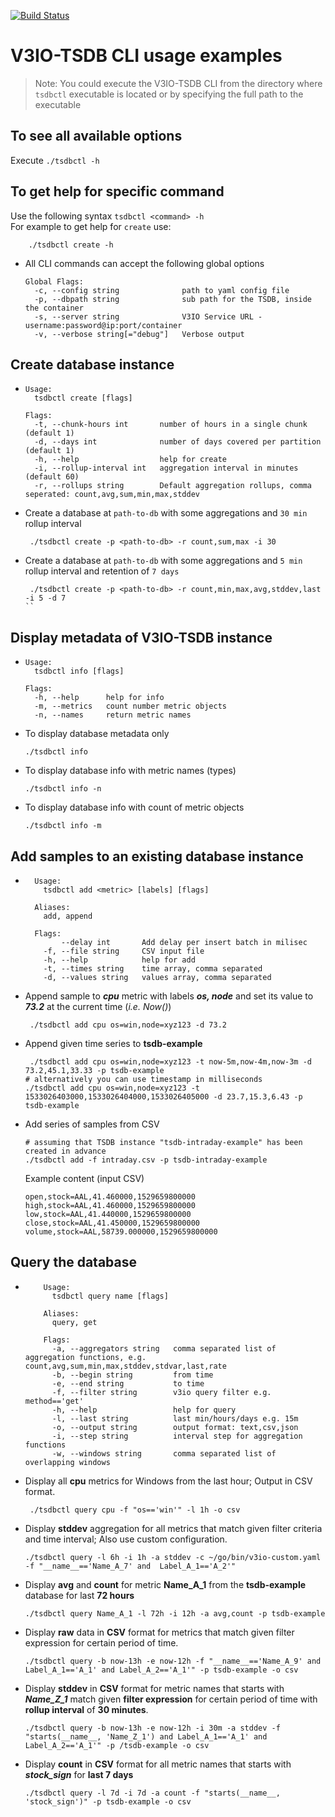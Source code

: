 [![Build Status](https://travis-ci.org/v3io/v3io-tsdb.svg?branch=master)](https://travis-ci.org/v3io/v3io-tsdb)

# V3IO-TSDB CLI usage examples

> Note: You could execute the V3IO-TSDB CLI from the directory where `tsdbctl` executable is located or by specifying the full path to the executable 
## To see all available options
 Execute `./tsdbctl -h` 
## To get help for specific command
Use the following syntax `tsdbctl <command> -h`<br>
For example to get help for `create` use:
```ecmascript 6
    ./tsdbctl create -h
```
* All CLI commands can accept the following global options
    ```ecmascript 6
    Global Flags:
      -c, --config string              path to yaml config file
      -p, --dbpath string              sub path for the TSDB, inside the container
      -s, --server string              V3IO Service URL - username:password@ip:port/container
      -v, --verbose string[="debug"]   Verbose output
    ```
## Create database instance
* 
    ```ecmascript 6
    Usage:
      tsdbctl create [flags]
    
    Flags:
      -t, --chunk-hours int       number of hours in a single chunk (default 1)
      -d, --days int              number of days covered per partition (default 1)
      -h, --help                  help for create
      -i, --rollup-interval int   aggregation interval in minutes (default 60)
      -r, --rollups string        Default aggregation rollups, comma seperated: count,avg,sum,min,max,stddev
    ```
* Create a database at `path-to-db` with some aggregations and `30 min` rollup interval 
    ```ecmascript 6
	 ./tsdbctl create -p <path-to-db> -r count,sum,max -i 30
    ```
* Create a database at `path-to-db` with some aggregations and `5 min` rollup interval and retention of `7 days`
    ```ecmascript 6
	 ./tsdbctl create -p <path-to-db> -r count,min,max,avg,stddev,last -i 5 -d 7
    ``
## Display metadata of V3IO-TSDB instance
* 
    ```ecmascript 6
    Usage:
      tsdbctl info [flags]
    
    Flags:
      -h, --help      help for info
      -m, --metrics   count number metric objects
      -n, --names     return metric names
    ```
* To display database metadata only
    ```ecmascript 6
    ./tsdbctl info
    ```     
* To display database info with metric names (types)  
    ```ecmascript 6
    ./tsdbctl info -n
	````
* To display database info with count of metric objects
    ```ecmascript 6
    ./tsdbctl info -m
	````
## Add samples to an existing database instance
* 
    ```ecmascript 6
      Usage:
        tsdbctl add <metric> [labels] [flags]
      
      Aliases:
        add, append
      
      Flags:
            --delay int       Add delay per insert batch in milisec
        -f, --file string     CSV input file
        -h, --help            help for add
        -t, --times string    time array, comma separated
        -d, --values string   values array, comma separated
    ```
* Append sample to **_cpu_** metric with labels **_os, node_** and set its value to **_73.2_** at the current time (_i.e. Now()_)
    ```ecmascript 6
	 ./tsdbctl add cpu os=win,node=xyz123 -d 73.2
	```
* Append given time series to **tsdb-example**
    ```ecmascript 6
	 ./tsdbctl add cpu os=win,node=xyz123 -t now-5m,now-4m,now-3m -d 73.2,45.1,33.33 -p tsdb-example
    # alternatively you can use timestamp in milliseconds
    ./tsdbctl add cpu os=win,node=xyz123 -t 1533026403000,1533026404000,1533026405000 -d 23.7,15.3,6.43 -p tsdb-example
	```
* Add series of samples from CSV
    ```ecmascript 6
    # assuming that TSDB instance "tsdb-intraday-example" has been created in advance
    ./tsdbctl add -f intraday.csv -p tsdb-intraday-example
    ```
    Example content (input CSV)
    ```ecmascript 6
    open,stock=AAL,41.460000,1529659800000
    high,stock=AAL,41.460000,1529659800000
    low,stock=AAL,41.440000,1529659800000
    close,stock=AAL,41.450000,1529659800000
    volume,stock=AAL,58739.000000,1529659800000
    ```
## Query the database
  * 
    ```
        Usage:
          tsdbctl query name [flags]
        
        Aliases:
          query, get
        
        Flags:
          -a, --aggregators string   comma separated list of aggregation functions, e.g. count,avg,sum,min,max,stddev,stdvar,last,rate
          -b, --begin string         from time
          -e, --end string           to time
          -f, --filter string        v3io query filter e.g. method=='get'
          -h, --help                 help for query
          -l, --last string          last min/hours/days e.g. 15m
          -o, --output string        output format: text,csv,json
          -i, --step string          interval step for aggregation functions
          -w, --windows string       comma separated list of overlapping windows
    ```
* Display all **cpu** metrics for Windows from the last hour; Output in CSV format.
	``` 
	 ./tsdbctl query cpu -f "os=='win'" -l 1h -o csv
    ```
* Display **stddev** aggregation for all metrics that match given filter criteria and time interval; Also use custom configuration.
    ```ecmascript 6
    ./tsdbctl query -l 6h -i 1h -a stddev -c ~/go/bin/v3io-custom.yaml -f "__name__=='Name_A_7' and  Label_A_1=='A_2'"
    ```
* Display **avg** and **count** for metric **Name_A_1** from the **tsdb-example** database for last **72 hours** 
    ```ecmascript 6
    ./tsdbctl query Name_A_1 -l 72h -i 12h -a avg,count -p tsdb-example
    ```
* Display **raw** data in **CSV** format for metrics that match given filter expression for certain period of time.
    ```ecmascript 6
    ./tsdbctl query -b now-13h -e now-12h -f "__name__=='Name_A_9' and Label_A_1=='A_1' and Label_A_2=='A_1'" -p tsdb-example -o csv
    ```
* Display **stddev** in **CSV** format for metric names that starts with **_Name_Z_1_** match given **filter expression** for certain period of time with **rollup interval** of **30 minutes**.
    ```ecmascript 6
    ./tsdbctl query -b now-13h -e now-12h -i 30m -a stddev -f "starts(__name__, 'Name_Z_1') and Label_A_1=='A_1' and Label_A_2=='A_1'" -p /tsdb-example -o csv
    ```
* Display **count** in **CSV** format for all metric names that starts with **_stock_sign_** for **last 7 days**
    ```ecmascript 6
    ./tsdbctl query -l 7d -i 7d -a count -f "starts(__name__, 'stock_sign')" -p tsdb-example -o csv
    ```
